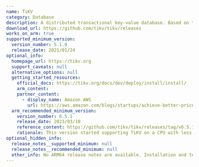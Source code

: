 ```yaml
---
name: TiKV
category: Database
description: A distributed transactional key-value database. Based on the design of Google Spanner and HBase.
download_url: https://github.com/tikv/tikv/releases
works_on_arm: true
supported_minimum_version:
  version_number: 5.1.0
  release_date: 2021/01/24
optional_info:
  homepage_url: https://tikv.org
  support_caveats: null
  alternative_options: null
  getting_started_resources:
    official_docs: https://tikv.org/docs/dev/deploy/install/install/
    arm_content:
    partner_content:
      - display_name: Amazon AWS
        url: https://aws.amazon.com/blogs/startups/achieve-better-price-to-performance-for-tidb-graviton2-processors/
  arm_recommended_minimum_version:
    version_number: 6.5.1
    release_date: 2023/03/10
    reference_content: https://github.com/tikv/tikv/releases/tag/v6.5.1
    rationale: This version started supporting TiKV on a CPU with less than 1 core, increased the thread limit of the Unified Read Pool (readpool.unified.max-thread-count) to 10 times the CPU quota, to better handle high-concurrency queries.
optional_hidden_info:
  release_notes__supported_minimum: null
  release_notes__recommended_minimum: null
  other_info: No ARM64 release notes are available. Installation and testing is done via tar.
---
```

